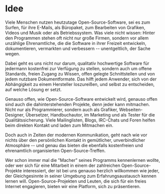 # Idee

Viele Menschen nutzen heutzutage Open-Source-Software, sei es zum Surfen, für ihre E-Mails, als Büropaket, zum Bearbeiten von Grafiken, Videos und Musik oder als Betriebssystem. Was viele nicht wissen: Hinter den Programmen stehen oft nicht nur große Firmen, sondern vor allem unzählige Ehrenamtliche, die die Software in ihrer Freizeit entwickeln, dokumentieren, vermarkten und verbessern -- unentgeltlich, der Sache wegen.

Dabei geht es uns nicht nur darum, qualitativ hochwertige Software für jedermann kostenfrei zur Verfügung zu stellen, sondern auch um offene Standards, freien Zugang zu Wissen, offen gelegte Schnittstellen und von jedem nutzbare Dokumentformate. Das hilft jedem Anwender, sich von der Abhängigkeit zu einem Hersteller loszureißen, und selbst zu entscheiden, auf welche Lösung er setzt.

Genauso offen, wie Open-Source-Software entwickelt wird, genauso offen sind auch die dahinterstehenden Projekte, denn jeder kann mitmachen. Nicht nur als Programmierer, sondern auch als Grafiker, Webseiten-Designer, Übersetzer, Handbuchautor, im Marketing und als Tester für die Qualitätssicherung. Viele Mailinglisten, Blogs, IRC-Chats und Foren helfen beim direkten Kontakt und laden zum Mitmachen ein.

Doch auch in Zeiten der modernen Kommunikation, geht nach wie vor nichts über den persönlichen Kontakt in gemütlicher, unverbindlicher Atmosphäre -- und genau das bieten die ebenfalls kostenfreien und ehrenamtlich organisierten Open-Source-Treffen.

Wer schon immer mal die "Macher" seines Programms kennenlernen wollte, oder wer sich für eine Mitarbeit in einem der zahlreichen Open-Source-Projekte interessiert, der ist bei uns genauso herzlich willkommen wie jeder, der Gleichgesinnte in seiner Umgebung zum Erfahrungsaustausch kennen lernen will. Open-Source-Projekten und Leuten, die sich für ein freies Internet engagieren, bieten wir eine Platform, sich zu präsentieren.

